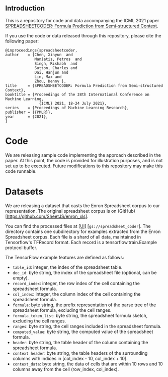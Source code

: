 ## Introduction

This is a repository for code and data accompanying the ICML 2021 paper
[SPREADSHEETCODER: Formula Prediction from Semi-structured Context](https://arxiv.org/abs/2106.15339).

If you use the code or data released through this repository, please
cite the following paper:
```
@inproceedings{spreadsheetcoder,
author    = {Chen, Xinyun  and
             Maniatis, Petros  and
             Singh, Rishabh  and
             Sutton, Charles and
             Dai, Hanjun and
             Lin, Max and
             Zhou, Denny },
title     = {SPREADSHEETCODER: Formula Prediction from Semi-structured Context},
booktitle = {Proceedings of the 38th International Conference on Machine Learning,
               {ICML} 2021, 18-24 July 2021},
series    = {Proceedings of Machine Learning Research},
publisher = {{PMLR}},
year      = {2021},
}
```

# Code

We are releasing sample code implementing the approach described in the paper.
At this point, the code is provided for illustration purposes, and is not
set up to be executed. Future modifications to this repository may make this
code runnable.


# Datasets

We are releasing a dataset that casts the Enron Spreadsheet corpus to our
representation. The original spreadsheet corpus is on (GitHub)[https://github.com/SheetJS/enron_xls].

You can find the processed files at [[UI]](https://console.cloud.google.com/storage/browser/spreadsheet_coder)
[`gs://spreadsheet_coder`]. The directory contains one subdirectory for examples
extracted from the Enron Spreadsheet corpus. Each file is a shard of all data, maintained in
Tensorflow's TFRecord format. Each record is a tensorflow.train.Example protocol
buffer.

The TensorFlow example features are defined as follows:

* `table_id`: integer, the index of the spreadsheet table.
* `doc_id`: byte string, the index of the spreadsheet file (optional, can be empty).
* `record_index`: integer, the row index of the cell containing the spreadsheet formula.
* `col_index`: integer, the column index of the cell containing the spreadsheet formula.
* `formula`: byte string, the prefix representation of the parse tree of the spreadsheet formula, excluding the cell ranges.
* `formula_token_list`: byte string, the spreadsheet formula sketch, excluding the cell ranges.
* `ranges`: byte string, the cell ranges included in the spreadsheet formula.
* `computed_value`: byte string, the computed value of the spreadsheet formula.
* `header`: byte string, the table header of the column containing the spreadsheet formula.
* `context header`: byte string, the table headers of the surrounding columns with indices in [col_index - 10, col_index + 10].
* `context_data`: byte string, the data of cells that are within 10 rows and 10 columns away from the cell (row_index, col_index).


